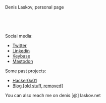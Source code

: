 <html><body>
<title>Denis Laskov</title>

<p>Denis Laskov, personal page</p>
<p>&nbsp;</p>
<p>&nbsp;</p>
<p>Social media:&nbsp;</p>
<ul>
<li><a href="https://twitter.com/it4sec">Twitter</a></li>
<li><a href="https://il.linkedin.com/in/dlaskov">Linkedin</a></li>
<li><a href="https://keybase.io/it4sec">Keybase</a></li>
<li><a href="https://mastodon.social/@it4sec">Mastodon</a></li></ul>

<p>Some past projects:&nbsp;</p>
<ul>
 <li><a href="https://hackerone.com/dvl">Hacker0x01</a></li>
 <li><a href="https://ondailybasis.com">Blog [old stuff, removed]</a></li>
</ul>

<p>You can also reach me on denis [@] laskov.net</p>
<p>&nbsp;</p>
<p>&nbsp;</p>
  
</body></html>
